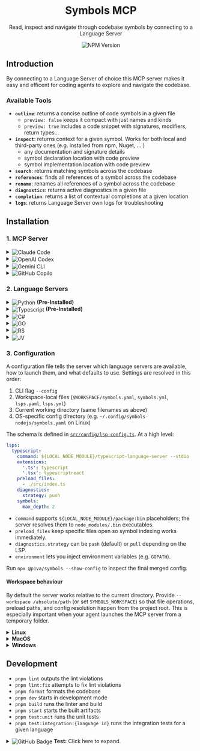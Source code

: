 <div align="center">

# Symbols MCP

Read, inspect and navigate through codebase symbols by connecting to a Language Server

![NPM Version](https://img.shields.io/npm/v/%40p1va%2Fsymbols?style=flat)


</div>

## Introduction

By connecting to a Language Server of choice this MCP server makes it easy and efficent for coding agents to explore and navigate the codebase.

### Available Tools

- **`outline`**: returns a concise outline of code symbols in a given file
  - `preview: false` keeps it compact with just names and kinds
  - `preview: true` includes a code snippet with signatures, modifiers, return types...
- **`inspect`**: returns context for a given symbol. Works for both local and third-party ones (e.g. installed from npm, Nuget, ... )
  - any documentation and signature details
  - symbol declaration location with code preview
  - symbol implementation location with code preview
- **`search`**: returns matching symbols across the codebase
- **`references`**: finds all references of a symbol across the codebase
- **`rename`**: renames all references of a symbol across the codebase
- **`diagnostics`**: returns active diagnostics in a given file
- **`completion`**: returns a list of contextual completions at a given location
- **`logs`**: returns Language Server own logs for troubleshooting

## Installation

### 1. MCP Server

<details>
<summary>
<div style="display: inline-block;">
<img src="https://img.shields.io/badge/Claude_Code-555?logo=claude" alt="Claude Code" style="vertical-align: middle;">
</div>
</summary>

Add this to `.mcp.json`

```json
{
  "mcpServers": {
    "symbols": {
      "command": "npx",
      "args": ["-y", "@p1va/symbols@latest"]
    }
  }
}
```

or

```sh
claude mcp add symbols -- npx -y @p1va/symbols@latest
```
</details>

<details><summary><img src="https://img.shields.io/badge/OpenAI_Codex-%23412991?logo=openai&logoColor=white" alt="OpenAI Codex" style="vertical-align: middle;"></summary>

Add this to `$HOME/.codex/config.toml`

```toml
[mcp_servers.symbols]
command = "npx"
args = ["-y", "@p1va/symbols@latest"]
```
</details>

<details><summary><img src="https://img.shields.io/badge/Gemini_CLI-8E75B2?logo=google%20gemini&logoColor=white" alt="Gemini CLI" style="vertical-align: middle;"></summary>

Add this to `.gemini/settings.json`

```json
{
  "mcpServers": {
    "symbols": {
      "command": "npx",
      "args": ["-y", "@p1va/symbols@latest"],
      "env": {},
      "cwd": ".",
      "timeout": 30000,
      "trust": true
    }
  }
}
```
</details>

<details>

<summary><img src="https://img.shields.io/badge/GitHub_Copilot-8957E5?logo=github-copilot&logoColor=white" alt="GitHub Copilo" style="vertical-align: middle;"></summary>

Add this to `.vscode/mcp.json`

```json
{
  "servers": {
    "symbols": {
      "type": "stdio",
      "command": "npx",
      "args": ["-y", "@p1va/symbols@latest"]
    }
  }
}
```

</details>

### 2. Language Servers

<details>
<summary>
<img src="https://img.shields.io/badge/PY-3670A0?&logo=python&logoColor=ffdd54" alt="Python" style="vertical-align: middle;">
<b>(Pre-Installed)</b>
</summary>

### Python's Pyright

#### Installation

[Pyright]() is already installed as a dependecies of this MCP server and doesn't need installation

#### Configuration

A default configuration for Pyright is created during startup so things *should* work out of the box

#### Troubleshooting

A symptom of Pyright not being properly configured is the `diagnostics` tool only reporting module import errors even when none appear in the IDE.

You can update your `pyproject.toml` to correctly point it to the virtual environment location.

```toml
[tool.pyright]
venvPath = "."
venv = ".venv"
```

</details>


<details>
<summary>
<img src="https://img.shields.io/badge/TS-%23007ACC.svg?logo=typescript&logoColor=white" alt="Typescript" style="vertical-align: middle;">
<b>(Pre-Installed)</b>
</summary>

### Installation

```sh
npm install -g typescript typescript-language-server
```

To double-check the outcome of the installation run the command below

```sh
typescript-language-server --stdio
```

You should see the language server start and wait for LSP messages.

</details>

<details>
<summary>
<img src="https://img.shields.io/badge/CS-blueviolet?logo=dotnet" alt="C#" style="vertical-align: middle;">
<b></b>
</summary>

### Installation

The official Csharp Language Server is distributed over nuget as a self-contained executable.

To download it via the `dotnet` command, create a temporary project file named `ServerDownload.csproj` with the following content:

```xml
<Project Sdk="Microsoft.NET.Sdk">
  <PropertyGroup>
    <PackageNameBase>Microsoft.CodeAnalysis.LanguageServer</PackageNameBase>
    <PackageVersion>5.0.0-1.25353.13</PackageVersion>
    <RestorePackagesPath  Condition=" '$(RestorePackagesPath)' == '' ">/tmp/lsp-download</RestorePackagesPath>
    <ServerPath Condition=" '$(DownloadPath)' == '' ">./LspServer/</ServerPath>
    <TargetFramework>net9.0</TargetFramework>
    <DisableImplicitNuGetFallbackFolder>true</DisableImplicitNuGetFallbackFolder>
    <AutomaticallyUseReferenceAssemblyPackages>false</AutomaticallyUseReferenceAssemblyPackages>
    <RestoreSources>
      https://pkgs.dev.azure.com/azure-public/vside/_packaging/vs-impl/nuget/v3/index.json
    </RestoreSources>
  </PropertyGroup>
  <ItemGroup>
    <PackageDownload Include="$(PackageNameBase).$(Platform)" version="[$(PackageVersion)]" />
  </ItemGroup>
  <Target Name="SimplifyPath" AfterTargets="Restore">
    <PropertyGroup>
      <PackageIdFolderName>$(PackageNameBase.ToLower()).$(Platform.ToLower())</PackageIdFolderName>
      <PackageContentPath>$(RestorePackagesPath)/$(PackageIdFolderName)/$(PackageVersion)/content/LanguageServer/$(Platform)/</PackageContentPath>
    </PropertyGroup>
    <ItemGroup>
      <ServerFiles Include="$(PackageContentPath)**/*" />
    </ItemGroup>
    <Copy SourceFiles="@(ServerFiles)" DestinationFolder="$(ServerPath)%(RecursiveDir)" />
    <RemoveDir Directories="$(RestorePackagesPath)" />
  </Target>
</Project>
```

Then pick the platform identifier matching your machine

- `win-x64`
- `win-arm64`
- `linux-x64`
- `linux-arm64`
- `linux-musl-x64`
- `linux-musl-arm64`
- `osx-x64`
- `osx-arm64`
- `neutral`

Finally restore the temporary project to download the Language Server to the `ServerPath` location

```sh
dotnet restore ServerDownload.csproj \
  /p:Platform=YOUR-PLATFORM-ID \
  /p:ServerPath=$HOME/.csharp-lsp/
```

To double-check the outcome of the installation run the command below

```sh
$HOME/.csharp-lsp/Microsoft.CodeAnalysis.LanguageServer --version
```
</details>


<details>
<summary>
<img src="https://img.shields.io/badge/GO-%2300ADD8.svg?logo=go&logoColor=white" alt="GO" style="vertical-align: middle;">
<b></b>
</summary>

### Installation

```sh
go install golang.org/x/tools/gopls@latest
```

To double-check the outcome of the installation run the command below

```sh
gopls version
```

</details>

<details>
<summary>
<img src="https://img.shields.io/badge/RS-%23000000.svg?logo=rust&logoColor=white" alt="RS" style="vertical-align: middle;">
<b></b>
</summary>

### Installation

```sh
rustup component add rust-analyzer
```

To double-check the outcome of the installation run the command below

```sh
rust-analyzer --version
```

</details>

<details>
<summary>
<img src="https://img.shields.io/badge/JV-ED8B00?logo=openjdk&logoColor=white
" alt="JV" style="vertical-align: middle;">
<b></b>
</summary>

### Installation

</details>


### 3. Configuration

A configuration file tells the server which language servers are available, how to launch them, and what defaults to use. Settings are resolved in this order:

1. CLI flag `--config`
2. Workspace-local files (`$WORKSPACE/symbols.yaml`, `symbols.yml`, `lsps.yaml`, `lsps.yml`)
3. Current working directory (same filenames as above)
4. OS-specific config directory (e.g. `~/.config/symbols-nodejs/symbols.yaml` on Linux)

The schema is defined in [`src/config/lsp-config.ts`](src/config/lsp-config.ts). At a high level:

```yaml
lsps:
  typescript:
    command: ${LOCAL_NODE_MODULE}/typescript-language-server --stdio
    extensions:
      '.ts': typescript
      '.tsx': typescriptreact
    preload_files:
      - ./src/index.ts
    diagnostics:
      strategy: push
    symbols:
      max_depth: 2
```

- `command` supports `${LOCAL_NODE_MODULE}/package:bin` placeholders; the server resolves them to `node_modules/.bin` executables.
- `preload_files` keep specific files open so symbol indexing works immediately.
- `diagnostics.strategy` can be `push` (default) or `pull` depending on the LSP.
- `environment` lets you inject environment variables (e.g. `GOPATH`).

Run `npx @p1va/symbols --show-config` to inspect the final merged config.

#### Workspace behaviour

By default the server works relative to the current directory. Provide `--workspace /absolute/path` (or set `SYMBOLS_WORKSPACE`) so that file operations, preload paths, and config resolution happen from the project root. This is especially important when your agent launches the MCP server from a temporary folder.

<details>

<summary><b>Linux</b></summary>

```sh
mkdir -p ~/.config/symbols-nodejs && curl -o ~/.config/symbols-nodejs/symbols.yaml https://raw.githubusercontent.com/p1va/symbols/refs/heads/main/examples/configs/all-lsps.yaml
```

</details>

<details>

<summary><b>MacOS</b></summary>

```sh
mkdir -p ~/Library/Preferences/symbols-nodejs && curl -o ~/Library/Preferences/symbols-nodejs/symbols.yaml https://raw.githubusercontent.com/p1va/symbols/refs/heads/main/examples/configs/all-lsps.yaml
```

</details>

<details>

<summary><b>Windows</b></summary>

```sh
mkdir "%APPDATA%\symbols-nodejs\Config" && curl -o "%APPDATA%\symbols-nodejs\Config\symbols.yaml" https://raw.githubusercontent.com/p1va/symbols/refs/heads/main/examples/configs/all-lsps.yaml
```

</details>

## Development

- `pnpm lint` outputs the lint violations
- `pnpm lint:fix` attempts to fix lint violations
- `pnpm format` formats the codebase
- `pnpm dev` starts in development mode
- `pnpm build` runs the linter and build
- `pnpm start` starts the built artifacts
- `pnpm test:unit` runs the unit tests
- `pnpm test:integration:{language id}` runs the integration tests for a given language



<details>
<summary>
  <div style="display: inline-block; vertical-align: middle;">
    <img src="https://img.shields.io/badge/GitHub-181717?logo=github&logoColor=white" alt="GitHub Badge">
  </div>
  <strong>Test:</strong> Click here to expand.
</summary>

<br>
<p>If you can see this text, the known-good example is working correctly.</p>

</details>
